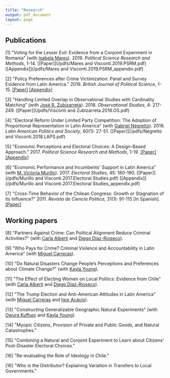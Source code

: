 ```yaml
---
title: "Research"
output: pdf_document
layout: page
---
```


## Publications

[1] "Voting for the Lesser Evil: Evidence from a Conjoint Experiment in Romania" (with [Isabela Mares](https://politicalscience.yale.edu/people/isabela-mares)). 2019. *Political Science Research and Methods*, 1-14. [[Paper]](/pdfs/Mares and Visconti.2019.PSRM.pdf) [[Appendix]](/pdfs/Mares and Visconti.2019.PSRM_appendix.pdf)

[2] "Policy Preferences after Crime Victimization: Panel and Survey Evidence from Latin America." 2019. *British Journal of Political Science*, 1-15. [[Paper]](/pdfs/Visconti.2019.BJPS.pdf) [[Appendix]](/pdfs/Visconti.2019.BJPS_appendix.pdf)

[3] "Handling Limited Overlap in Observational Studies with Cardinality Matching" (with [José R. Zubizarreta](http://jrzubizarreta.com/)). 2018. *Observational Studies*, 4: 217-249. [[Paper]](/pdfs/Visconti and Zubizarreta.2018.OS.pdf)

[4] "Electoral Reform Under Limited Party Competition: The Adoption of Proportional Representation in Latin America" (with [Gabriel Negretto](http://www.cienciapolitica.uc.cl/profesores/planta-academica/negretto-gabriel)). 2018. *Latin American Politics and Society*, 60(1): 27-51. [[Paper]](/pdfs/Negretto and Visconti.2018.LAPS.pdf)

[5] "Economic Perceptions and Electoral Choices: A Design-Based Approach." 2017. *Political Science Research and Methods*, 1-19. [[Paper]](/pdfs/Visconti.2017.PSRM.pdf) [[Appendix]](/pdfs/Visconti.2017.PSRM_appendix.pdf)

[6] "Economic Performance and Incumbents' Support in Latin America" (with [M. Victoria Murillo](https://mariavictoriamurillo.com/)). 2017. *Electoral Studies*, 45: 180-190. [[Paper]](/pdfs/Murillo and Visconti.2017.Electoral Studies.pdf) [[Appendix]](/pdfs/Murillo and Visconti.2017.Electoral Studies_appendix.pdf) 

[7] "Cross-Time Behavior of the Chilean Congress: Growth or Stagnation of its Influence?" 2011. *Revista de Ciencia Politica*, 31(1): 91-115 [In Spanish]. 
[[Paper]](/pdfs/Visconti.2011.RCP.pdf)

## Working papers

[8] "Partners Against Crime: Can Political Alignment Reduce Criminal Activities?" (with [Carla Alberti](http://www.cienciapolitica.uc.cl/profesores/planta-academica/alberti-carla) and [Diego Díaz-Rioseco](http://gobierno.uc.cl/es/escuela2/profesores/49-diaz-diego)). 
	
[9] "Who Pays for Crime? Criminal Violence and Accountability in Latin America" (with [Miguel Carreras](https://www.miguelcarreras.com/)).

[10] "Do Natural Disasters Change People’s Perceptions and Preferences about Climate Change?" (with [Kayla Young](https://cla.purdue.edu/directory/profiles/kayla-young.html)).

[11] "The Effect of Electing Women on Local Politics: Evidence from Chile" (with [Carla Alberti](http://www.cienciapolitica.uc.cl/profesores/planta-academica/alberti-carla) and [Diego Díaz-Rioseco](http://gobierno.uc.cl/es/escuela2/profesores/49-diaz-diego)). 

[12] "The Trump Election and Anti-American Attitudes in Latin America" (with [Miguel Carreras](https://www.miguelcarreras.com/) and [Igor Acácio](https://ucriverside.academia.edu/IgorAcacio)).

[13] "Constructing Generalizable Geographic Natural Experiments" (with [Owura Kuffuor](https://cla.purdue.edu/directory/profiles/owura-kuffuor.html) and [Kayla Young](https://cla.purdue.edu/directory/profiles/kayla-young.html)).
	
[14] "Myopic Citizens, Provision of Private and Public Goods, and Natural Catastrophes." 

[15] "Combining a Natural and Conjoint Experiment to Learn about Citizens' Post-Disaster Electoral Choices." 

[16] "Re-evaluating the Role of Ideology in Chile." 

[16] "Who is the Distributor? Explaining Variation in Transfers to Local Governments." 

